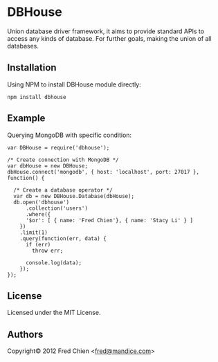 DBHouse
=

Union database driver framework, it aims to provide standard APIs to access any kinds of database. For further goals, making the union of all databases.

Installation
-
Using NPM to install DBHouse module directly:

    npm install dbhouse

Example
-

Querying MongoDB with specific condition:

    var DBHouse = require('dbhouse');
    
    /* Create connection with MongoDB */
    var dbHouse = new DBHouse;
    dbHouse.connect('mongodb', { host: 'localhost', port: 27017 }, function() {
    
      /* Create a database operator */
      var db = new DBHouse.Database(dbHouse);
      db.open('dbhouse')
    	  .collection('users')
    	  .where({
          '$or': [ { name: 'Fred Chien'}, { name: 'Stacy Li' } ]
        })
        .limit(1)
        .query(function(err, data) {
          if (err)
            throw err;
    
          console.log(data);
        });
    });

License
-
Licensed under the MIT License.

Authors
-
Copyright&copy; 2012 Fred Chien <<fred@mandice.com>>